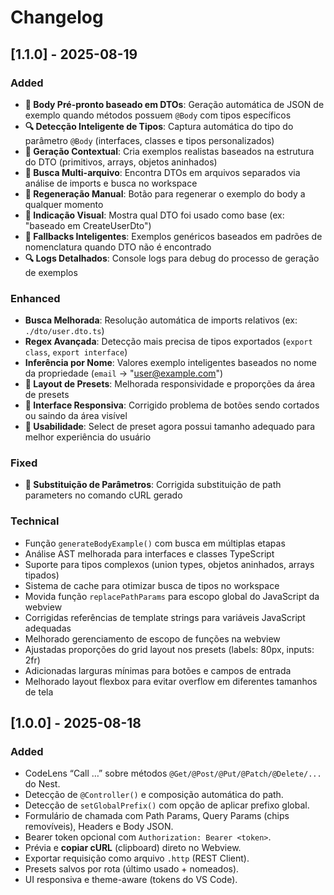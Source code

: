 # Changelog

## [1.1.0] - 2025-08-19
### Added
- **🎯 Body Pré-pronto baseado em DTOs**: Geração automática de JSON de exemplo quando métodos possuem `@Body` com tipos específicos
- **🔍 Detecção Inteligente de Tipos**: Captura automática do tipo do parâmetro `@Body` (interfaces, classes e tipos personalizados)
- **🧠 Geração Contextual**: Cria exemplos realistas baseados na estrutura do DTO (primitivos, arrays, objetos aninhados)
- **📁 Busca Multi-arquivo**: Encontra DTOs em arquivos separados via análise de imports e busca no workspace
- **🔄 Regeneração Manual**: Botão para regenerar o exemplo do body a qualquer momento
- **📝 Indicação Visual**: Mostra qual DTO foi usado como base (ex: "baseado em CreateUserDto")
- **🎲 Fallbacks Inteligentes**: Exemplos genéricos baseados em padrões de nomenclatura quando DTO não é encontrado
- **🔍 Logs Detalhados**: Console logs para debug do processo de geração de exemplos

### Enhanced
- **Busca Melhorada**: Resolução automática de imports relativos (ex: `./dto/user.dto.ts`)
- **Regex Avançada**: Detecção mais precisa de tipos exportados (`export class`, `export interface`)
- **Inferência por Nome**: Valores exemplo inteligentes baseados no nome da propriedade (`email` → "user@example.com")
- **🎨 Layout de Presets**: Melhorada responsividade e proporções da área de presets
- **📱 Interface Responsiva**: Corrigido problema de botões sendo cortados ou saindo da área visível
- **🔧 Usabilidade**: Select de preset agora possui tamanho adequado para melhor experiência do usuário

### Fixed
- **🔄 Substituição de Parâmetros**: Corrigida substituição de path parameters no comando cURL gerado

### Technical
- Função `generateBodyExample()` com busca em múltiplas etapas
- Análise AST melhorada para interfaces e classes TypeScript
- Suporte para tipos complexos (union types, objetos aninhados, arrays tipados)
- Sistema de cache para otimizar busca de tipos no workspace
- Movida função `replacePathParams` para escopo global do JavaScript da webview
- Corrigidas referências de template strings para variáveis JavaScript adequadas
- Melhorado gerenciamento de escopo de funções na webview
- Ajustadas proporções do grid layout nos presets (labels: 80px, inputs: 2fr)
- Adicionadas larguras mínimas para botões e campos de entrada
- Melhorado layout flexbox para evitar overflow em diferentes tamanhos de tela

## [1.0.0] - 2025-08-18
### Added
- CodeLens “Call …” sobre métodos `@Get/@Post/@Put/@Patch/@Delete/...` do Nest.
- Detecção de `@Controller()` e composição automática do path.
- Detecção de `setGlobalPrefix()` com opção de aplicar prefixo global.
- Formulário de chamada com Path Params, Query Params (chips removíveis), Headers e Body JSON.
- Bearer token opcional com `Authorization: Bearer <token>`.
- Prévia e **copiar cURL** (clipboard) direto no Webview.
- Exportar requisição como arquivo `.http` (REST Client).
- Presets salvos por rota (último usado + nomeados).
- UI responsiva e theme-aware (tokens do VS Code).
